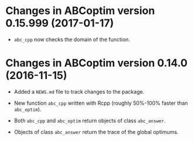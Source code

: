 # Changes in ABCoptim version 0.15.999 (2017-01-17)

* `abc_cpp` now checks the domain of the function.

# Changes in ABCoptim version 0.14.0 (2016-11-15)

* Added a `NEWS.md` file to track changes to the package.

* New function `abc_cpp` written with Rcpp (roughly 50%-100% faster than
  `abc_optim`).
  
* Both `abc_cpp` and `abc_optim` return objects of class `abc_answer`.

* Objects of class `abc_answer` return the trace of the global optimums.



